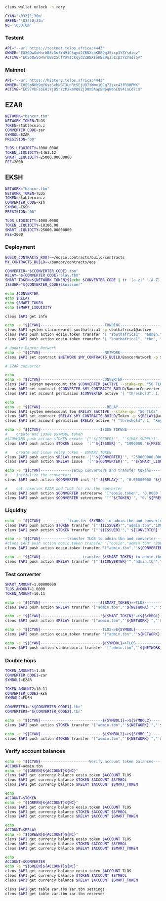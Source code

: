 ﻿```bash
cleos wallet unlock -n rory

CYAN='\033[1;36m'
GREEN='\033[0;32m'
NC='\033[0m'
```
### Testent
```bash
API="--url https://testnet.telos.africa:4443"
OWNER="EOS6QwSoHnrbB8z5ufYd91Ckqyd2ZBNXsbKBE9qJ5zxp3YZYsdiqv" 
ACTIVE="EOS6QwSoHnrbB8z5ufYd91Ckqyd2ZBNXsbKBE9qJ5zxp3YZYsdiqv"
```
### Mainnet
```bash
API="--url https://history.telos.africa:4443"
OWNER="EOS5oNHb9qY6seSxbNGT3LnRt5EjU97tWmx1GCg73sxc43fR9HPWX"
ACTIVE="EOS7VbFsbEHiYjB5rYzP2kmVQ8ZjD8m5AapENpqWehCQV4iaCd7cm"
```

## EZAR
```bash
NETWORK="bancor.tbn"
NETWORK_TOKEN=TLOS
TOKEN=stablecoin.z
CONVERTER_CODE=zar
SYMBOL=EZAR
PRESISION="00"

TLOS_LIQUIDITY=1000.0000
TOKEN_LIQUIDITY=1463.12
SMART_LIQUIDITY=25000.00000000
FEE=2000
```

## EKSH
```bash
NETWORK="bancor.tbn"
NETWORK_TOKEN=TLOS
TOKEN=stablecoin.z
CONVERTER_CODE=ksh
SYMBOL=EKSH
PRESISION="00"

TLOS_LIQUIDITY=1000.0000
TOKEN_LIQUIDITY=10106.08
SMART_LIQUIDITY=25000.00000000
FEE=2000
```

### Deployment
```bash
EOSIO_CONTRACTS_ROOT=~/eosio.contracts/build/contracts
MY_CONTRACTS_BUILD=~/bancor/contracts/eos

CONVERTER="${CONVERTER_CODE}.tbn"
RELAY="${CONVERTER_CODE}relay.tbn"
SMART_TOKEN=${NETWORK_TOKEN}$(echo $CONVERTER_CODE | tr '[a-z]' '[A-Z]')
ISSUER="${CONVERTER_CODE}tknissuer"

echo $CONVERTER
echo $RELAY
echo $SMART_TOKEN
echo $SMART_LIQUIDITY

cleos $API get info

echo -e "${CYAN}-----------------------------FUNDING-----------------------------${NC}"
cleos $API system claimrewards southafrica1 -p southafrica1@active
cleos $API push action eosio.token transfer '[ "southafrica1", "admin.tbn", "1000.0000 TLOS", "Fund Bancor" ]' -p southafrica1@active
cleos $API push action eosio.token transfer '[ "southafrica1", "tbn", "1000.0000 TLOS", "Fund Bancor" ]' -p southafrica1@active

# Update Bancor Network
echo -e "${CYAN}-----------------------------NETWORK-----------------------------${NC}"
cleos $API set contract $NETWORK $MY_CONTRACTS_BUILD/BancorNetwork -p ${NETWORK}@active

# EZAR converter

echo
echo -e "${CYAN}----------------------------CONVERTER----------------------------${NC}"
cleos $API system newaccount tbn $CONVERTER $ACTIVE --stake-cpu "50 TLOS" --stake-net "10 TLOS" --buy-ram-kbytes 600 --transfer -p tbn@active
cleos $API set contract $CONVERTER $MY_CONTRACTS_BUILD/BancorConverter -p ${CONVERTER}@active
cleos $API set account permission $CONVERTER active '{ "threshold": 1, "keys": [{ "key": "'${ACTIVE}'", "weight": 1 }], "accounts": [{ "permission": { "actor":"'${CONVERTER}'","permission":"eosio.code" }, "weight":1 }] }' owner -p $CONVERTER@active

echo
echo -e "${CYAN}------------------------------RELAY------------------------------${NC}"
cleos $API system newaccount tbn $RELAY $ACTIVE --stake-cpu "50 TLOS" --stake-net "10 TLOS" --buy-ram-kbytes 300 --transfer -p tbn@active
cleos $API set contract $RELAY $MY_CONTRACTS_BUILD/Token -p ${RELAY}@active
cleos $API set account permission $RELAY active '{ "threshold": 1, "keys": [{ "key": "'${ACTIVE}'", "weight": 1 }], "accounts": [{ "permission": { "actor":"'${CONVERTER}'","permission":"eosio.code" }, "weight":1 }] }' owner -p $RELAY@active

echo -e "${CYAN}---------------------------ISSUE TOKENS--------------------------${NC}"
#    create and issue $SYMBOL token
#$COMMAND push action $TOKEN create '["'${ISSUER}'", "'${MAX_SUPPLY}'.'${PRESISION}' '${SYMBOL}'"]' -p $TOKEN@active
cleos $API push action $TOKEN issue  '["'${ISSUER}'", "1000000.'${PRESISION}' '${SYMBOL}'", "setup"]' -p $ISSUER@active

#    create and issue relay token - $SMART_TOKEN
cleos $API push action $RELAY create '["'${CONVERTER}'", "250000000.00000000 '${SMART_TOKEN}'"]' -p $RELAY@active
cleos $API push action $RELAY issue  '["'${CONVERTER}'", "'${SMART_LIQUIDITY}' '${SMART_TOKEN}'", "setup"]' -p $CONVERTER@active

echo -e "${CYAN}--------------setup converters and transfer tokens---------------${NC}"
#    initialize the converters
cleos $API push action $CONVERTER init '["'${RELAY}'", "0.00000000 '${SMART_TOKEN}'", 0, 1, "'${NETWORK}'", 0, 30000, '${FEE}']' -p $CONVERTER@active

#    set reserves EZAR and TLOS for zar.tbn converter
cleos $API push action $CONVERTER setreserve '["eosio.token", "0.0000 TLOS", 500000, 1]' -p $CONVERTER@active
cleos $API push action $CONVERTER setreserve '["'${TOKEN}'", "0.'${PRESISION}' '${SYMBOL}'", 500000, 1]' -p $CONVERTER@active

```

### Liquidity
```bash
echo -e "${CYAN}-------------transfer $SYMBOL to admin.tbn and converter------------${NC}"
cleos $API push action $TOKEN transfer '["'${ISSUER}'","admin.tbn","1000.'${PRESISION}' '${SYMBOL}'","setup"]' -p $ISSUER@active
cleos $API push action $TOKEN transfer '["'${ISSUER}'","'${CONVERTER}'","'${TOKEN_LIQUIDITY}' '${SYMBOL}'","setup"]' -p $ISSUER@active

echo -e "${CYAN}------------transfer TLOS to admin.tbn and converter-------------${NC}"
#cleos $API push action eosio.token transfer '["eosio","admin.tbn","200000.0000 TLOS","setup"]' -p eosio@active
cleos $API push action eosio.token transfer '["admin.tbn","'${CONVERTER}'","'${TLOS_LIQUIDITY}' TLOS","setup"]' -p admin.tbn@active

echo -e "${CYAN}-------------------transfer ${SMART_TOKEN} to admin.tbn------------------${NC}"
cleos $API push action $RELAY transfer '["'${CONVERTER}'","admin.tbn","'${SMART_LIQUIDITY}' '${SMART_TOKEN}'","setup"]' -p $CONVERTER@active
```

### Test converter
```bash
SMART_AMOUNT=1.00000000
TLOS_AMOUNT=1.0000
TOKEN_AMOUNT=10.11

echo -e "${CYAN}---------------------------${SMART_TOKEN}=>TLOS---------------------------${NC}"
cleos $API push action $RELAY transfer '["admin.tbn","'${NETWORK}'","'${SMART_AMOUNT}' '${SMART_TOKEN}'","1,'${CONVERTER}' TLOS,0.00000010,admin.tbn"]' -p admin.tbn@active

echo -e "${CYAN}---------------------------'${SMART_TOKEN}'=>${SYMBOL}---------------------------${NC}"
cleos $API push action $RELAY transfer '["admin.tbn","'${NETWORK}'","'${SMART_AMOUNT}' '${SMART_TOKEN}'","1,'${CONVERTER}' '${SYMBOL}',0.00000010,admin.tbn"]' -p admin.tbn@active

echo -e "${CYAN}----------------------------TLOS=>${SYMBOL}-----------------------------${NC}"
cleos $API push action eosio.token transfer '["admin.tbn","'${NETWORK}'","'${TLOS_AMOUNT}' TLOS","1,'${CONVERTER}' '${SYMBOL}',0.0,admin.tbn"]' -p admin.tbn@active

echo -e "${CYAN}----------------------------${SYMBOL}=>TLOS-----------------------------${NC}"
cleos $API push action stablecoin.z transfer '["admin.tbn","'${NETWORK}'","'${TOKEN_AMOUNT}' '${SYMBOL}'","1,'${CONVERTER}' TLOS,0.0,admin.tbn"]' -p admin.tbn@active
```

### Double hops
```bash
TOKEN_AMOUNT1=1.46
CONVERTER_CODE1=zar
SYMBOL1=EZAR

TOKEN_AMOUNT2=10.11
CONVERTER_CODE2=ksh
SYMBOL2=EKSH

CONVERTER1="${CONVERTER_CODE1}.tbn"
CONVERTER2="${CONVERTER_CODE2}.tbn"

echo -e "${CYAN}----------------------------${SYMBOL1}=>${SYMBOL2}-----------------------------${NC}"
cleos $API push action $TOKEN transfer '["admin.tbn","'${NETWORK}'","'${TOKEN_AMOUNT1}' '${SYMBOL1}'","1,'${CONVERTER1}' TLOS '${CONVERTER2}' '${SYMBOL2}',0.0,admin.tbn"]' -p admin.tbn@active

echo -e "${CYAN}----------------------------${SYMBOL2}=>${SYMBOL1}-----------------------------${NC}"
cleos $API push action $TOKEN transfer '["admin.tbn","'${NETWORK}'","'${TOKEN_AMOUNT2}' '${SYMBOL2}'","1,'${CONVERTER2}' TLOS '${CONVERTER1}' '${SYMBOL1}',0.0,admin.tbn"]' -p admin.tbn@active
```

### Verify account balances
```bash
echo -e "${CYAN}----------------------Verify account token balances----------------------${NC}"
ACCOUNT=admin.tbn
echo -e "${GREEN}${ACCOUNT}${NC}"
cleos $API get currency balance eosio.token $ACCOUNT TLOS
cleos $API get currency balance $TOKEN $ACCOUNT $SYMBOL
cleos $API get currency balance $RELAY $ACCOUNT $SMART_TOKEN

echo
ACCOUNT=$TOKEN
echo -e "${GREEN}${ACCOUNT}${NC}"
cleos $API get currency balance eosio.token $ACCOUNT TLOS
cleos $API get currency balance $TOKEN $ACCOUNT $SYMBOL
cleos $API get currency balance $RELAY $ACCOUNT $SMART_TOKEN

echo
ACCOUNT=$RELAY
echo -e "${GREEN}${ACCOUNT}${NC}"
cleos $API get currency balance eosio.token $ACCOUNT TLOS
cleos $API get currency balance $TOKEN $ACCOUNT $SYMBOL
cleos $API get currency balance $RELAY $ACCOUNT $SMART_TOKEN

echo
ACCOUNT=$CONVERTER
echo -e "${GREEN}${ACCOUNT}${NC}"
cleos $API get currency balance eosio.token $ACCOUNT TLOS
cleos $API get currency balance $TOKEN $ACCOUNT $SYMBOL
cleos $API get currency balance $RELAY $ACCOUNT $SMART_TOKEN
```

```bash
cleos $API get table zar.tbn zar.tbn settings
cleos $API get table zar.tbn zar.tbn reserves

```